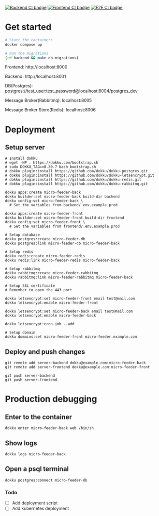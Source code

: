 [![Backend CI badge](https://github.com/wolfgang000/micro_feeder/actions/workflows/backend-ci.yml/badge.svg?branch=main)](https://github.com/wolfgang000/micro_feeder/actions/workflows/backend-ci.yml?query=branch%3Amain)
[![Frontend CI badge](https://github.com/wolfgang000/micro_feeder/actions/workflows/frontend-ci.yml/badge.svg?branch=main)](https://github.com/wolfgang000/micro_feeder/actions/workflows/frontend-ci.yml?query=branch%3Amain)
[![E2E CI badge](https://github.com/wolfgang000/micro_feeder/actions/workflows/e2e-ci.yml/badge.svg?branch=main)](https://github.com/wolfgang000/micro_feeder/actions/workflows/e2e-ci.yml?query=branch%3Amain)

# Get started

```sh
# Start the containers
docker compose up

# Run the migrations
(cd backend && make db-migrations)
```

Frontend: http://localhost:8000

Backend: http://localhost:8001

DB(Postgres): postgres://test_user:test_password@localhost:8004/postgres_dev

Message Broker(Rabbitmq): localhost:8005

Message Broker Store(Redis): localhost:8006

# Deployment

## Setup server

```
# Install dokku
# wget -NP . https://dokku.com/bootstrap.sh
# sudo DOKKU_TAG=v0.30.7 bash bootstrap.sh
# dokku plugin:install https://github.com/dokku/dokku-postgres.git
# dokku plugin:install https://github.com/dokku/dokku-letsencrypt.git
# dokku plugin:install https://github.com/dokku/dokku-redis.git
# dokku plugin:install https://github.com/dokku/dokku-rabbitmq.git

dokku apps:create micro-feeder-back
dokku builder:set micro-feeder-back build-dir backend
dokku config:set micro-feeder-back \
  # Set the variables from backend/.env.example.prod

dokku apps:create micro-feeder-front
dokku builder:set micro-feeder-front build-dir frontend
dokku config:set micro-feeder-front \
  # Set the variables from frontend/.env.example.prod

# Setup database
dokku postgres:create micro-feeder-db
dokku postgres:link micro-feeder-db micro-feeder-back

# Setup redis
dokku redis:create micro-feeder-redis
dokku redis:link micro-feeder-redis micro-feeder-back

# Setup rabbitmq
dokku rabbitmq:create micro-feeder-rabbitmq
dokku rabbitmq:link micro-feeder-rabbitmq micro-feeder-back

# Setup SSL certificate
# Remember to open the 443 port

dokku letsencrypt:set micro-feeder-front email test@mail.com
dokku letsencrypt:enable micro-feeder-front

dokku letsencrypt:set micro-feeder-back email test@mail.com
dokku letsencrypt:enable micro-feeder-back

dokku letsencrypt:cron-job --add

# Setup domain
dokku domains:set micro-feeder-front micro-feeder.example.com
```

## Deploy and push changes

```
git remote add server-backend dokku@example.com:micro-feeder-back
git remote add server-frontend dokku@example.com:micro-feeder-front

git push server-backend
git push server-frontend
```

# Production debugging

## Enter to the container

```
dokku enter micro-feeder-back web /bin/sh
```

## Show logs

```
dokku logs micro-feeder-back
```

## Open a psql terminal

```
dokku postgres:connect micro-feeder-db
```

### Todo

- [ ] Add deployment script
- [ ] Add kubernetes deployment
